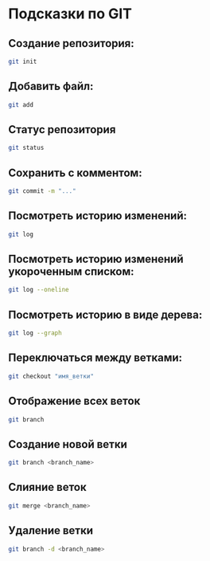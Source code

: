 # Подсказки по GIT

## Создание репозитория:
```sh
git init
```

## Добавить файл:
```sh
git add
```

## Статус репозитория
```sh
git status
```

## Сохранить с комментом:
```sh
git commit -m "..."
```

## Посмотреть историю изменений:
```sh
git log
```

## Посмотреть историю изменений укороченным списком:
```sh
git log --oneline
```

## Посмотреть историю в виде дерева:
```sh
git log --graph
```

## Переключаться между ветками:
```sh
git checkout "имя_ветки"
```

## Отображение всех веток
```sh
git branch
```

## Создание новой ветки
```sh
git branch <branch_name>
```

## Слияние веток
```sh
git merge <branch_name>
```

## Удаление ветки
```sh
git branch -d <branch_name>
```